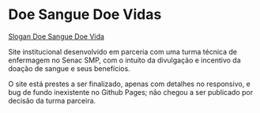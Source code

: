 # Doe Sangue Doe Vidas

[Slogan Doe Sangue Doe Vida](https://user-images.githubusercontent.com/99044724/179572478-5b83a9ac-454c-451f-a640-7392f8a741a9.webm)

Site institucional desenvolvido em parceria com uma turma técnica de enfermagem no Senac SMP, com o intuito da divulgação e incentivo da doação de sangue e seus benefícios.

O site está prestes a ser finalizado, apenas com detalhes no responsivo, e bug de fundo inexistente no Github Pages; não chegou a ser publicado por decisão da turma parceira.
